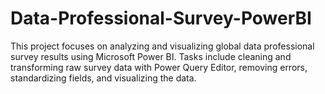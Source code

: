 # Data-Professional-Survey-PowerBI
This project focuses on analyzing and visualizing global data professional survey results using Microsoft Power BI. Tasks include cleaning and transforming raw survey data with Power Query Editor, removing errors, standardizing fields, and visualizing the data.
